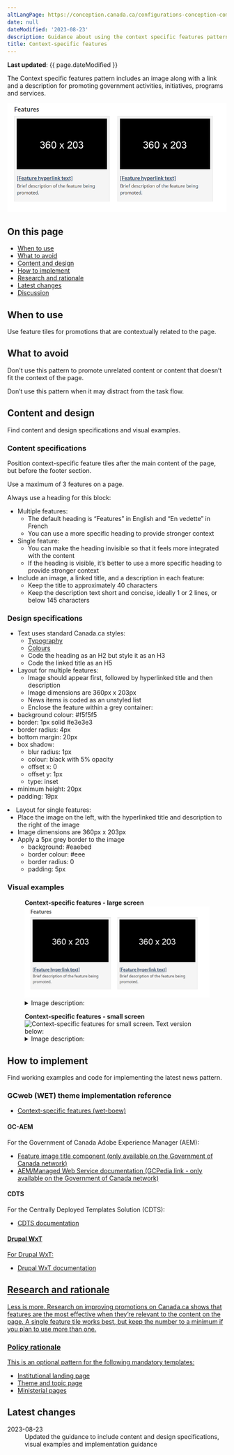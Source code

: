 ```yaml
---
altLangPage: https://conception.canada.ca/configurations-conception-communes/nouveautes.html
date: null
dateModified: '2023-08-23'
description: Guidance about using the context specific features pattern on Canada.ca. 
title: Context-specific features
---
```


<p><strong>Last updated</strong>: {{ page.dateModified }}</p>

<p>The Context specific features pattern includes an image along with a link and a description for promoting government activities, initiatives, programs and services.</p>

<div class="pattern-demo mrgn-tp-lg mrgn-bttm-xl"><img src="../images/contextual-features-en.png" class="img-responsive" alt=""> </div>

<section>
  <h2>On this page</h2>
  <ul>
    <li><a href="#use">When to use</a></li>
    <li><a href="#avoid">What to avoid</a></li>
    <li><a href="#design">Content and design</a></li>
    <li><a href="#implement">How to implement</a></li>
    <li><a href="#research">Research and rationale</a></li>
    <li><a href="#latest">Latest changes</a></li>
    <li><a href="#discuss">Discussion</a></li>
  </ul>
</section>
<section>
  <h2 id="use">When to use</h2>
  <p>Use feature tiles for promotions that are contextually related to the page.</p>
</section>
<section>
  <h2 id="avoid">What to avoid</h2>
  <p>Don't use this pattern to promote unrelated content or content that doesn’t fit the context of the page.</p>
  <p>Don’t use this pattern when it may distract from the task flow.</p>


</section>
<section>
  <h2 id="design">Content and design</h2>

  <p>Find content and design specifications and visual examples.</p>
  
  <h3>Content specifications</h3>
  <p>Position context-specific feature tiles after the main content of the page, but before the footer section.</p>
  <p>Use a maximum of 3 features on a page.</p>
   <p>Always use a heading for this block:</p>
    <ul>
        <li>Multiple features:
        <ul>
            <li>The default heading is “Features” in English and “En vedette” in French</li>
            <li>You can use a more specific heading to provide stronger context</li>
        </ul>
        </li>
        <li>Single feature:
        <ul>
            <li>You can make the heading invisible so that it feels more integrated with the content</li>
            <li>If the heading is visible, it’s better to use a more specific heading to provide stronger context</li>
        </ul>
        </li>
        <li>Include an image, a linked title, and a description in each feature:
        <ul>
            <li>Keep the title to approximately 40 characters</li>
            <li>Keep the description text short and concise, ideally 1 or 2 lines, or below 145 characters</li>
        </ul>
        </li>
    </ul>


  <h3>Design specifications</h3>
  <ul>
  <li>Text uses standard Canada.ca styles:
    <ul>
        <li><a href="https://design.canada.ca/styles/typography.html">Typography</a></li>
        <li><a href="https://design.canada.ca/styles/colours.html">Colours</a></li>
        <li>Code the heading as an H2 but style it as an H3</li>
        <li>Code the linked title as an H5</li>
    </ul>
    </li>
    <li>Layout for multiple features:
        <ul>
        <li>Image should appear first, followed by hyperlinked title and then description</li>
        <li>Image dimensions are 360px x 203px</li>
        <li>News items is coded as an unstyled list</li>
        <li>Enclose the feature within a grey container:
            </ul>
                <li>background colour: #f5f5f5</li>
                <li>border: 1px solid #e3e3e3</li>
                <li>border radius: 4px</li>
                <li>bottom margin: 20px</li>
                <li>box shadow: 
                <ul>
                    <li>blur radius: 1px </li>
                    <li>colour: black with 5% opacity</li>
                    <li>offset x: 0</li>
                    <li>offset y: 1px</li>
                    <li>type: inset</li>
                </ul>
                </li>
                <li>minimum height: 20px</li>
                <li>padding: 19px</li>
        </ul>
    </li>
       <li>Layout for single features:
        <ul>
        <li>Place the image on the left, with the hyperlinked title and description to the right of the image</li>
        <li>Image dimensions are 360px x 203px</li>
        <li>Apply a 5px grey border to the image
            <ul>
                <li>background: #eaebed</li>
                <li>border colour: #eee</li>
                <li>border radius: 0</li>
                <li>padding: 5px</li>
            </ul>
             </li>
        </ul>
    </li>
  </ul>

  <h3>Visual examples</h3>
    <div class="pattern-demo mrgn-tp-md mrgn-bttm-md">
      <figure class="mrgn-tp-md mrgn-bttm-lg">
        <figcaption><b>Context-specific features - large screen </b></figcaption>
        <img src="../images/contextual-features-en.png" class="img-responsive"
				alt="Context-specific features for large screen. Text version below:">
        <details>
          <summary class="wb-toggle" data-toggle="{&quot;print&quot;:&quot;on&quot;}">Image description:</summary>
          <p>A heading titled “Features” is followed by two feature placeholders in a horizontal row. Each has an image placeholder surrounded by a light grey background. Within the image placeholder are the prescribed image dimensions: 360px x 203px. Below each image placeholder on the grey background is a placeholder hyperlink that reads [Feature hyperlink text]. Underneath is the following placeholder text: Brief description of the feature being promoted.</p>
        </details>
      </figure>
    </div>
        <div class="pattern-demo mrgn-tp-md mrgn-bttm-md">
      <figure class="mrgn-tp-md mrgn-bttm-lg">
        <figcaption><b>Context-specific features - small screen </b></figcaption>
        <img src="../images/contextual-features-en-sm.png" class="img-responsive"
				alt="Context-specific features for small screen. Text version below:">
        <details>
          <summary class="wb-toggle" data-toggle="{&quot;print&quot;:&quot;on&quot;}">Image description:</summary>
          <p>A heading titled “Features” is followed by two feature placeholders in a vertical row. Each has an image placeholder surrounded by a light grey background. Within the image placeholder are the prescribed image dimensions: 360px x 203px. Below each image placeholder on the grey background is a placeholder hyperlink that reads [Feature hyperlink text]. Underneath is the following placeholder text: Brief description of the feature being promoted.</p>
        </details>
      </figure>
    </div>
</section>

<section>
  <h2 id="implement">How to implement</h2>

  <p>Find working examples and code for implementing the latest news pattern.</p>

  <h3>GCweb (WET) theme implementation reference</h3>
    <ul>
      <li><a href="https://wet-boew.github.io/GCWeb/components/gc-features/gc-features-doc-en.html">Context-specific features (wet-boew)</a></li>
    </ul>

  <h4>GC-AEM</h4>
  <p>For the Government of Canada Adobe Experience Manager (AEM):</p>
  <ul>
    <li><a href="https://www.gcpedia.gc.ca/gcwiki/images/4/41/AEM-6.5-Documentation-Unit-4-15-Feature-Image-Tile-Component.pdf">Feature image title component (only available on the Government of Canada network)</a></li>
    <li><a href="https://www.gcpedia.gc.ca/wiki/AEM_GC-specific_Documentation_6.5">AEM/Managed Web Service documentation (GCPedia link - only available on the Government of Canada network) </a></li>
  </ul>

  <h4>CDTS</h4>
  <p>For the Centrally Deployed Templates Solution (CDTS):</p>
  <ul>
    <li><a href="https://cenw-wscoe.github.io/sgdc-cdts/docs/index-en.html">CDTS documentation</li>
  </ul>

  <h4>Drupal WxT</h4>
  <p>For Drupal WxT:</p>
    <ul>
    <li><a href="https://drupalwxt.github.io/en/">Drupal WxT documentation</li>
  </ul>
</section>

<section>
  <h2 id="research">Research and rationale</h2>

  <p>Less is more. Research on improving promotions on Canada.ca shows that features are the most effective when they’re relevant to the content on the page. A single feature tile works best, but keep the number to a minimum if you plan to use more than one.</p>

  <h3>Policy rationale</h3>
  <p>This is an optional pattern for the following mandatory templates:</p>
  <ul>
    <li><a href="">Institutional landing page</a></li>
    <li><a href="">Theme and topic page</a></li>
    <li><a href="">Ministerial pages</a></li>
  </ul>

</section>
<section>
  <h2 id="latest">Latest changes</h2>
  <dl class="dl-horizontal">
    <dt>
      <time datetime="2023-08-13" class="link-muted">2023-08-23</time>
    </dt>
    <dd>Updated the guidance to include content and design specifications, visual examples and implementation guidance</dd>
  </dl>
</section>